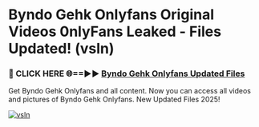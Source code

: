 # Byndo Gehk Onlyfans Original Videos 0nlyFans Leaked - Files Updated! (vsln)

<h3>🔴 CLICK HERE 🌐==►► <a href="https://tinyurl.com/2jnfzry5" rel="nofollow">Byndo Gehk Onlyfans Updated Files</a></h3>

Get Byndo Gehk Onlyfans and all content. Now you can access all videos and pictures of Byndo Gehk Onlyfans. New Updated Files 2025!

[![vsln](https://i.imgur.com/GyGTBgg.gif)](https://tinyurl.com/2jnfzry5)
